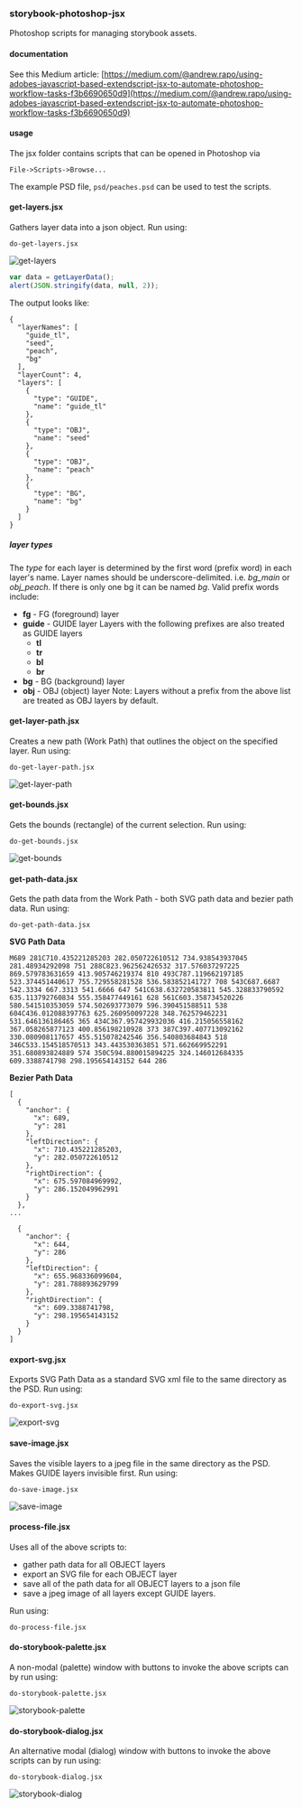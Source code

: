 ### storybook-photoshop-jsx

Photoshop scripts for managing storybook assets.

#### documentation
See this Medium article: [https://medium.com/@andrew.rapo/using-adobes-javascript-based-extendscript-jsx-to-automate-photoshop-workflow-tasks-f3b6690650d9](https://medium.com/@andrew.rapo/using-adobes-javascript-based-extendscript-jsx-to-automate-photoshop-workflow-tasks-f3b6690650d9)

#### usage
The jsx folder contains scripts that can be opened in Photoshop via 

```
File->Scripts->Browse...
```

The example PSD file, `psd/peaches.psd` can be used to test the scripts.

#### get-layers.jsx
Gathers layer data into a json object. Run using:
```
do-get-layers.jsx
```
![get-layers](./docs/do-get-layers.png)

```js
var data = getLayerData();
alert(JSON.stringify(data, null, 2));
```
The output looks like:
```
{
  "layerNames": [
    "guide_tl",
    "seed",
    "peach",
    "bg"
  ],
  "layerCount": 4,
  "layers": [
    {
      "type": "GUIDE",
      "name": "guide_tl"
    },
    {
      "type": "OBJ",
      "name": "seed"
    },
    {
      "type": "OBJ",
      "name": "peach"
    },
    {
      "type": "BG",
      "name": "bg"
    }
  ]
}
```

##### layer types
The *type* for each layer is determined by the first word (prefix word) in each layer's name. Layer names should be underscore-delimited. i.e. *bg_main* or *obj_peach*. If there is only one bg it can be named *bg*. Valid prefix words include:
- **fg** - FG (foreground) layer
- **guide** - GUIDE layer
Layers with the following prefixes are also treated as GUIDE layers
  - **tl**
  - **tr**
  - **bl**
  - **br**
- **bg** - BG (background) layer
- **obj** - OBJ (object) layer
Note: Layers without a prefix from the above list are treated as OBJ layers by default.

#### get-layer-path.jsx
Creates a new path (Work Path) that outlines the object on the specified layer. Run using:
```
do-get-layer-path.jsx
```
![get-layer-path](./docs/peaches-psd-get-layer-path.png)


#### get-bounds.jsx
Gets the bounds (rectangle) of the current selection. Run using:
```
do-get-bounds.jsx
```
![get-bounds](./docs/peaches-psd-get-bounds.png)

#### get-path-data.jsx
Gets the path data from the Work Path - both SVG path data and bezier path data. Run using:
```
do-get-path-data.jsx
```
**SVG Path Data**
```
M689 281C710.435221285203 282.050722610512 734.938543937045 281.48934292098 751 288C823.962562426532 317.576037297225 869.579783631659 413.905746219374 810 493C787.119662197185 523.374451440617 755.729558281528 536.583852141727 708 543C687.6687 542.3334 667.3313 541.6666 647 541C638.632720583811 545.328833790592 635.113792760834 555.358477449161 628 561C603.358734520226 580.541510353059 574.502693773079 596.390451588511 538 604C436.012088397763 625.260950097228 348.762579462231 531.646136186465 365 434C367.957429932036 416.215056558162 367.058265877123 400.856198210928 373 387C397.407713092162 330.080908117657 455.515078242546 356.540803684843 518 346C533.154518570513 343.443530363851 571.662669952291 351.680893824889 574 350C594.880015894225 324.146012684335 609.3388741798 298.195654143152 644 286
```

**Bezier Path Data**
```
[
  {
    "anchor": {
      "x": 689,
      "y": 281
    },
    "leftDirection": {
      "x": 710.435221285203,
      "y": 282.050722610512
    },
    "rightDirection": {
      "x": 675.597084969992,
      "y": 286.152049962991
    }
  },
...

  {
    "anchor": {
      "x": 644,
      "y": 286
    },
    "leftDirection": {
      "x": 655.968336099604,
      "y": 281.788893629799
    },
    "rightDirection": {
      "x": 609.3388741798,
      "y": 298.195654143152
    }
  }
]
```

#### export-svg.jsx
Exports SVG Path Data as a standard SVG xml file to the same directory as the PSD. Run using:
```
do-export-svg.jsx
```
![export-svg](./docs/peaches-psd-export-svg.png)

#### save-image.jsx
Saves the visible layers to a jpeg file in the same directory as the PSD. Makes GUIDE layers invisible first. Run using:
```
do-save-image.jsx
```
![save-image](./docs/peaches-psd-save-jpeg.png)

#### process-file.jsx
Uses all of the above scripts to:
- gather path data for all OBJECT layers
- export an SVG file for each OBJECT layer
- save all of the path data for all OBJECT layers to a json file
- save a jpeg image of all layers except GUIDE layers.

Run using:
```
do-process-file.jsx
```

#### do-storybook-palette.jsx
A non-modal (palette) window with buttons to invoke the above scripts can by run using:
```
do-storybook-palette.jsx
```
![storybook-palette](./docs/do-storybook-palette.png)

#### do-storybook-dialog.jsx
An alternative modal (dialog) window with buttons to invoke the above scripts can by run using:
```
do-storybook-dialog.jsx
```
![storybook-dialog](./docs/do-storybook-dialog.png)